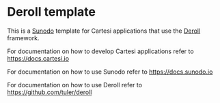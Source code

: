 # Deroll template

This is a [Sunodo](https://sunodo.io) template for Cartesi applications that use the [Deroll](https://github.com/tuler/deroll) framework.

For documentation on how to develop Cartesi applications refer to https://docs.cartesi.io

For documentation on how to use Sunodo refer to https://docs.sunodo.io

For documentation on how to use Deroll refer to https://github.com/tuler/deroll
